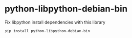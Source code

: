 # python-libpython-debian-bin

Fix libpython install dependencies with this library

`pip install python-libpython-debian-bin`
